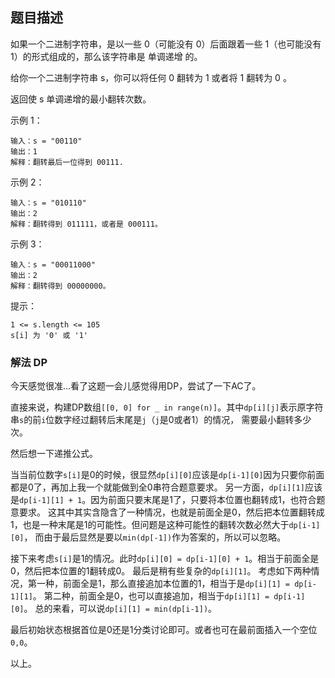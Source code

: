 ## 题目描述
如果一个二进制字符串，是以一些 0（可能没有 0）后面跟着一些 1（也可能没有 1）的形式组成的，那么该字符串是 单调递增 的。

给你一个二进制字符串 s，你可以将任何 0 翻转为 1 或者将 1 翻转为 0 。

返回使 s 单调递增的最小翻转次数。

示例 1：
```
输入：s = "00110"
输出：1
解释：翻转最后一位得到 00111.
```
示例 2：
```
输入：s = "010110"
输出：2
解释：翻转得到 011111，或者是 000111。
```
示例 3：
```
输入：s = "00011000"
输出：2
解释：翻转得到 00000000。
```

提示：
```
1 <= s.length <= 105
s[i] 为 '0' 或 '1'
```

### 解法 DP
今天感觉很准…看了这题一会儿感觉得用DP，尝试了一下AC了。

直接来说，构建DP数组`[[0, 0] for _ in range(n)]`。其中`dp[i][j]`表示原字符串`s`的前`i`位数字经过翻转后末尾是`j`（`j`是0或者1）的情况，
需要最小翻转多少次。

然后想一下递推公式。

当当前位数字`s[i]`是0的时候，很显然`dp[i][0]`应该是`dp[i-1][0]`因为只要你前面都是0了，再加上我一个就能做到全0串符合题意要求。
另一方面，`dp[i][1]`应该是`dp[i-1][1] + 1`。因为前面只要末尾是1了，只要将本位置也翻转成1，也符合题意要求。
这其中其实含隐含了一种情况，也就是前面全是0，然后把本位置翻转成1，也是一种末尾是1的可能性。但问题是这种可能性的翻转次数必然大于`dp[i-1][0]`，
而由于最后显然是要以`min(dp[-1])`作为答案的，所以可以忽略。

接下来考虑`s[i]`是1的情况。此时`dp[i][0] = dp[i-1][0] + 1`。相当于前面全是0，然后把本位置的1翻转成0。
最后是稍有些复杂的`dp[i][1]`。
考虑如下两种情况，第一种，前面全是1，那么直接追加本位置的1，相当于是`dp[i][1] = dp[i-1][1]`。
第二种，前面全是0，也可以直接追加，相当于`dp[i][1] = dp[i-1][0]`。
总的来看，可以说`dp[i][1] = min(dp[i-1])`。

最后初始状态根据首位是0还是1分类讨论即可。或者也可在最前面插入一个空位`0,0`。

以上。